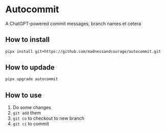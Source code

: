 # Autocommit

A ChatGPT-powered commit messages, branch names et cetera

## How to install

```sh
pipx install git+https://github.com/madnessandcourage/autocommit.git
```

## How to updade

```sh
pipx upgrade autocommit
```

## How to use

1. Do some changes
2. `git add` them
3. `git co` to checkout to new branch
4. `git ci` to commit
